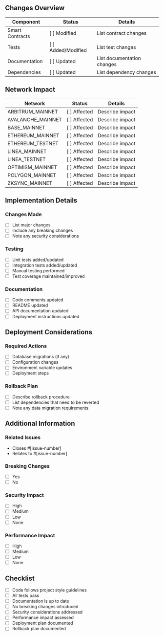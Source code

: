 ## Changes Overview

| Component | Status | Details |
|-----------|---------|---------|
| Smart Contracts | [ ] Modified | List contract changes |
| Tests | [ ] Added/Modified | List test changes |
| Documentation | [ ] Updated | List documentation changes |
| Dependencies | [ ] Updated | List dependency changes |

## Network Impact

| Network | Status | Details |
|---------|---------|---------|
| ARBITRUM_MAINNET | [ ] Affected | Describe impact |
| AVALANCHE_MAINNET | [ ] Affected | Describe impact |
| BASE_MAINNET | [ ] Affected | Describe impact |
| ETHEREUM_MAINNET | [ ] Affected | Describe impact |
| ETHEREUM_TESTNET | [ ] Affected | Describe impact |
| LINEA_MAINNET | [ ] Affected | Describe impact |
| LINEA_TESTNET | [ ] Affected | Describe impact |
| OPTIMISM_MAINNET | [ ] Affected | Describe impact |
| POLYGON_MAINNET | [ ] Affected | Describe impact |
| ZKSYNC_MAINNET | [ ] Affected | Describe impact |

## Implementation Details

### Changes Made
- [ ] List major changes
- [ ] Include any breaking changes
- [ ] Note any security considerations

### Testing
- [ ] Unit tests added/updated
- [ ] Integration tests added/updated
- [ ] Manual testing performed
- [ ] Test coverage maintained/improved

### Documentation
- [ ] Code comments updated
- [ ] README updated
- [ ] API documentation updated
- [ ] Deployment instructions updated

## Deployment Considerations

### Required Actions
- [ ] Database migrations (if any)
- [ ] Configuration changes
- [ ] Environment variable updates
- [ ] Deployment steps

### Rollback Plan
- [ ] Describe rollback procedure
- [ ] List dependencies that need to be reverted
- [ ] Note any data migration requirements

## Additional Information

### Related Issues
- Closes #[issue-number]
- Relates to #[issue-number]

### Breaking Changes
- [ ] Yes
- [ ] No

### Security Impact
- [ ] High
- [ ] Medium
- [ ] Low
- [ ] None

### Performance Impact
- [ ] High
- [ ] Medium
- [ ] Low
- [ ] None

## Checklist

- [ ] Code follows project style guidelines
- [ ] All tests pass
- [ ] Documentation is up to date
- [ ] No breaking changes introduced
- [ ] Security considerations addressed
- [ ] Performance impact assessed
- [ ] Deployment plan documented
- [ ] Rollback plan documented 